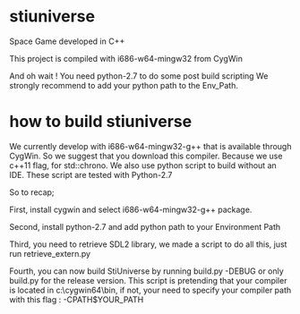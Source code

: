 stiuniverse
===========

Space Game developed in C++

This project is compiled with i686-w64-mingw32 from CygWin

And oh wait !
You need python-2.7 to do some post build scripting
We strongly recommend to add your python path to the Env_Path.


how to build stiuniverse
========
We currently develop with i686-w64-mingw32-g++ that is available through CygWin. So we suggest that you download this compiler. Because we use c++11 flag, for std::chrono.
We also use python script to build without an IDE. These script are tested with Python-2.7

So to recap;

First, install cygwin and select i686-w64-mingw32-g++ package.

Second, install python-2.7 and add python path to your Environment Path

Third, you need to retrieve SDL2 library, we made a script to do all this, just run retrieve_extern.py

Fourth, you can now build StiUniverse by running build.py -DEBUG or only build.py for the release version. This script is pretending that your compiler is located in c:\cygwin64\bin, if not, your need to specify your compiler path with this flag : -CPATH$YOUR_PATH
